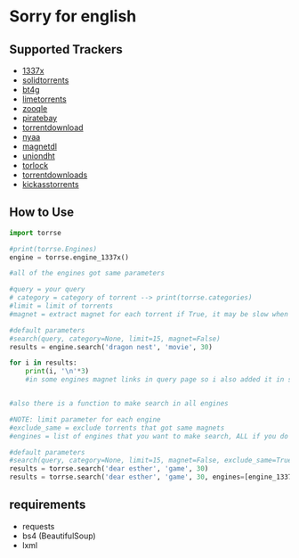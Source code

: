 # Sorry for english
## Supported Trackers
* [1337x](https://1337xx.to)
* [solidtorrents](https://solidtorrents.net)
* [bt4g](https://bt4g.org)
* [limetorrents](https://limetorrents.pro)
* [zooqle](https://zooqle.com)
* [piratebay](https://knaben.ru)
* [torrentdownload](https://torrentdownload.info)
* [nyaa](https://nyaa.si)
* [magnetdl](https://magnetdl.com)
* [uniondht](http://uniondht.org)
* [torlock](https://torlock.com)
* [torrentdownloads](https://torrentdownloads.pro)
* [kickasstorrents](https://kickass.onl)


## How to Use
```python
import torrse

#print(torrse.Engines)
engine = torrse.engine_1337x()

#all of the engines got same parameters

#query = your query
# category = category of torrent --> print(torrse.categories)
#limit = limit of torrents
#magnet = extract magnet for each torrent if True, it may be slow when you use it, also you can extract magnet after search --> engine.get_magnet(link)

#default parameters
#search(query, category=None, limit=15, magnet=False)
results = engine.search('dragon nest', 'movie', 30)

for i in results:
    print(i, '\n'*3)
    #in some engines magnet links in query page so i also added it in search results (see engine_nyaa)


#also there is a function to make search in all engines

#NOTE: limit parameter for each engine
#exclude_same = exclude torrents that got same magnets
#engines = list of engines that you want to make search, ALL if you do not set parameter

#default parameters
#search(query, category=None, limit=15, magnet=False, exclude_same=True, engines=Engines)
results = torrse.search('dear esther', 'game', 30)
results = torrse.search('dear esther', 'game', 30, engines=[engine_1337x, engine_piratebay, engine_nyaa]) 
```

## requirements
* requests
* bs4 (BeautifulSoup)
* lxml

